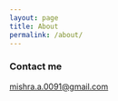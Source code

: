 ```yaml
---
layout: page
title: About
permalink: /about/
---
```


<!-- Some information about you!

### More Information

A place to include any other types of information that you'd like to include about yourself. -->

### Contact me

[mishra.a.0091@gmail.com](mailto:mishra.a.0091@gmail.com)

